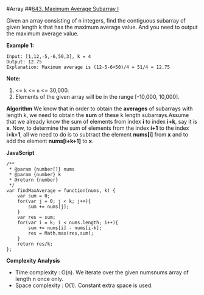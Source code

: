 #Array
##[643. Maximum Average Subarray I](https://leetcode.com/problems/maximum-average-subarray-i/description/)

Given an array consisting of n integers, find the contiguous subarray of given length k that has the maximum average value. And you need to output the maximum average value.

**Example 1:**
```
Input: [1,12,-5,-6,50,3], k = 4
Output: 12.75
Explanation: Maximum average is (12-5-6+50)/4 = 51/4 = 12.75
```

**Note:**

1. <= `k` <= `n` <= 30,000.
2. Elements of the given array will be in the range [-10,000, 10,000].


**Algorithm**
We know that in order to obtain the **averages** of subarrays with length k, we need to obtain the **sum** of these k length subarrays.Assume that we already know the sum of elements from index **i** to index **i+k**, say it is **x**.
Now, to determine the sum of elements from the index **i+1** to the index **i+k+1**, all we need to do is to subtract the element **nums[i]** from **x** and to add the element **nums[i+k+1]** to **x**. 

**JavaScript**
```
/**
 * @param {number[]} nums
 * @param {number} k
 * @return {number}
 */
var findMaxAverage = function(nums, k) {
    var sum = 0;
    for(var j = 0; j < k; j++){
        sum += nums[j];
    }
    var res = sum;    
    for(var i = k; i < nums.length; i++){
        sum += nums[i] - nums[i-k];
        res = Math.max(res,sum);
    }
    return res/k;
};
```
**Complexity Analysis**
- Time complexity : O(n). We iterate over the given numsnums array of length n once only.
- Space complexity : O(1). Constant extra space is used.
